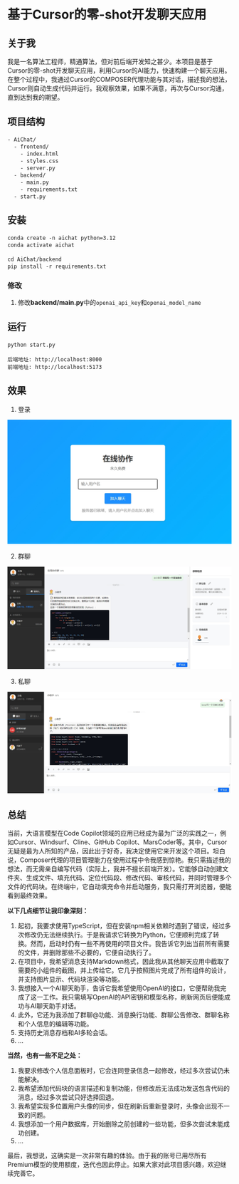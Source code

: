 # 基于Cursor的零-shot开发聊天应用

## 关于我
我是一名算法工程师，精通算法，但对前后端开发知之甚少。本项目是基于Cursor的零-shot开发聊天应用，利用Cursor的AI能力，快速构建一个聊天应用。在整个过程中，我通过Cursor的COMPOSER代理功能与其对话，描述我的想法，Cursor则自动生成代码并运行。我观察效果，如果不满意，再次与Cursor沟通，直到达到我的期望。

## 项目结构
```
- AiChat/
  - frontend/
    - index.html
    - styles.css
    - server.py
  - backend/
    - main.py
    - requirements.txt
  - start.py
```

## 安装
```
conda create -n aichat python=3.12
conda activate aichat

cd AiChat/backend
pip install -r requirements.txt
```

### 修改
1. 修改**backend/main.py**中的```openai_api_key```和```openai_model_name```

## 运行
```
python start.py

后端地址: http://localhost:8000
前端地址: http://localhost:5173
```

## 效果
1. 登录

<img src="./images/login.png" alt="login" style="zoom:50%;" />

2. 群聊

<img src="./images/groupchat.png" alt="groupchat" style="zoom:80%;" />

3. 私聊

<img src="./images/privatechat.png" alt="privatechat" style="zoom:80%;" />

## 总结
当前，大语言模型在Code Copilot领域的应用已经成为最为广泛的实践之一，例如Cursor、Windsurf、Cline、GitHub Copilot、MarsCoder等。其中，Cursor无疑是最为人所知的产品，因此出于好奇，我决定使用它来开发这个项目。坦白说，Composer代理的项目管理能力在使用过程中令我感到惊艳。我只需描述我的想法，而无需亲自编写代码（实际上，我并不擅长前端开发）。它能够自动创建文件夹、生成文件、填充代码、定位代码段、修改代码、审核代码，并同时管理多个文件的代码块。在终端中，它自动填充命令并启动服务，我只需打开浏览器，便能看到最终效果。

**以下几点细节让我印象深刻：**
1. 起初，我要求使用TypeScript，但在安装npm相关依赖时遇到了错误，经过多次修改仍无法继续执行。于是我请求它转换为Python，它便顺利完成了转换。然而，启动时仍有一些不再使用的项目文件。我告诉它列出当前所有需要的文件，并删除那些不必要的，它便自动执行了。
2. 在项目中，我希望消息支持Markdown格式，因此我从其他聊天应用中截取了需要的小组件的截图，并上传给它。它几乎按照图片完成了所有组件的设计，并支持图片显示、代码块渲染等功能。
3. 我想接入一个AI聊天助手，告诉它我希望使用OpenAI的接口，它便帮助我完成了这一工作。我只需填写OpenAI的API密钥和模型名称，刷新网页后便能成功与AI聊天助手对话。
4. 此外，它还为我添加了群聊@功能、消息换行功能、群聊公告修改、群聊名称和个人信息的编辑等功能。
5. 支持历史消息存档和AI多轮会话。
6. ...

**当然，也有一些不足之处：**
1. 我要求修改个人信息面板时，它会连同登录信息一起修改，经过多次尝试仍未能解决。
2. 我希望添加代码块的语言描述和复制功能，但修改后无法成功发送包含代码的消息，经过多次尝试只好选择回退。
3. 我希望实现多位置用户头像的同步，但在刷新后重新登录时，头像会出现不一致的问题。
4. 我想添加一个用户数据库，开始删除之前创建的一些功能，但多次尝试未能成功创建。
5. ...

最后，我想说，这确实是一次非常有趣的体验。由于我的账号已用尽所有Premium模型的使用额度，迭代也因此停止。如果大家对此项目感兴趣，欢迎继续完善它。